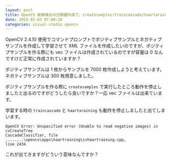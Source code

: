 ```yaml
---
layout: post
title: OpenCV 画像検出の分類器作成で、createsamples/traincascade/haartaraining が止まる
date: 2015-02-03 07:00:28
categories: visual-studio opencv
---
```

<!-- {% raw %} -->
<p>OpenCV 2.4.10 使用でコマンドプロンプトでポジティブサンプルとネガティブサンプルを作成して学習させて XML ファイルを作成したいのですが、ポジティブサンプルを作る際にも vec ファイルは作成されているのですが容量は 0 なんですけど正常に作成されていますか？</p>

<p>ポジティブサンプルは 1 枚からサンプルを 7000 枚作成しようと考えています。ネガティブサンプルは 300 枚用意しました。</p>

<p>ポジティブサンプルを作る際に <code>createsamples</code> で実行したところ動作を停止しましたと出るのですがどうしたら良いですか？一応 vec ファイルは出来ています。</p>

<p>学習する時の <code>traincascade</code> と <code>haartaraining</code> も動作を停止しましたと出てしまいます。</p>

<pre><code>OpenCV Error: Unspecified error (Unable to read negative images) in cvCreateTree
CascadeClassifier, file ........\opencv\apps\haartraining\cvhaartraining.cpp,
line 2434
</code></pre>

<p>これが出てきますがどういう意味なんですか？</p>
<!-- {% endraw %} -->
